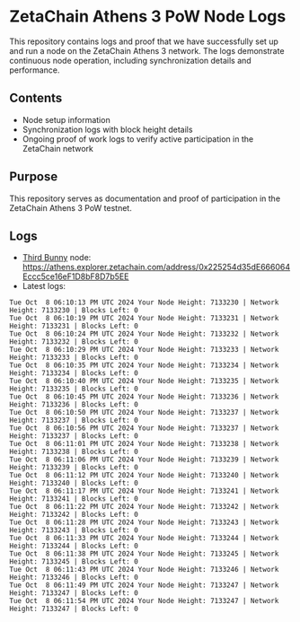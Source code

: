 # ZetaChain Athens 3 PoW Node Logs
This repository contains logs and proof that we have successfully set up and run a node on the ZetaChain Athens 3 network. The logs demonstrate continuous node operation, including synchronization details and performance.

## Contents
- Node setup information
- Synchronization logs with block height details
- Ongoing proof of work logs to verify active participation in the ZetaChain network

## Purpose
This repository serves as documentation and proof of participation in the ZetaChain Athens 3 PoW testnet.

## Logs

- [Third Bunny](https://thirdbunny.xyz/) node: https://athens.explorer.zetachain.com/address/0x225254d35dE666064Eccc5ce16eF1D8bF8D7b5EE
- Latest logs:
```
Tue Oct  8 06:10:13 PM UTC 2024 Your Node Height: 7133230 | Network Height: 7133230 | Blocks Left: 0
Tue Oct  8 06:10:19 PM UTC 2024 Your Node Height: 7133231 | Network Height: 7133231 | Blocks Left: 0
Tue Oct  8 06:10:24 PM UTC 2024 Your Node Height: 7133232 | Network Height: 7133232 | Blocks Left: 0
Tue Oct  8 06:10:29 PM UTC 2024 Your Node Height: 7133233 | Network Height: 7133233 | Blocks Left: 0
Tue Oct  8 06:10:35 PM UTC 2024 Your Node Height: 7133234 | Network Height: 7133234 | Blocks Left: 0
Tue Oct  8 06:10:40 PM UTC 2024 Your Node Height: 7133235 | Network Height: 7133235 | Blocks Left: 0
Tue Oct  8 06:10:45 PM UTC 2024 Your Node Height: 7133236 | Network Height: 7133236 | Blocks Left: 0
Tue Oct  8 06:10:50 PM UTC 2024 Your Node Height: 7133237 | Network Height: 7133237 | Blocks Left: 0
Tue Oct  8 06:10:56 PM UTC 2024 Your Node Height: 7133237 | Network Height: 7133237 | Blocks Left: 0
Tue Oct  8 06:11:01 PM UTC 2024 Your Node Height: 7133238 | Network Height: 7133238 | Blocks Left: 0
Tue Oct  8 06:11:06 PM UTC 2024 Your Node Height: 7133239 | Network Height: 7133239 | Blocks Left: 0
Tue Oct  8 06:11:12 PM UTC 2024 Your Node Height: 7133240 | Network Height: 7133240 | Blocks Left: 0
Tue Oct  8 06:11:17 PM UTC 2024 Your Node Height: 7133241 | Network Height: 7133241 | Blocks Left: 0
Tue Oct  8 06:11:22 PM UTC 2024 Your Node Height: 7133242 | Network Height: 7133242 | Blocks Left: 0
Tue Oct  8 06:11:28 PM UTC 2024 Your Node Height: 7133243 | Network Height: 7133243 | Blocks Left: 0
Tue Oct  8 06:11:33 PM UTC 2024 Your Node Height: 7133244 | Network Height: 7133244 | Blocks Left: 0
Tue Oct  8 06:11:38 PM UTC 2024 Your Node Height: 7133245 | Network Height: 7133245 | Blocks Left: 0
Tue Oct  8 06:11:43 PM UTC 2024 Your Node Height: 7133246 | Network Height: 7133246 | Blocks Left: 0
Tue Oct  8 06:11:49 PM UTC 2024 Your Node Height: 7133247 | Network Height: 7133247 | Blocks Left: 0
Tue Oct  8 06:11:54 PM UTC 2024 Your Node Height: 7133247 | Network Height: 7133247 | Blocks Left: 0
```
